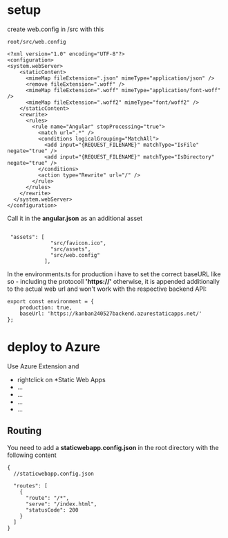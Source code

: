 # setup
create web.config in /src with this
```
root/src/web.config

<?xml version="1.0" encoding="UTF-8"?>
<configuration>
<system.webServer>
    <staticContent>
      <mimeMap fileExtension=".json" mimeType="application/json" />
      <remove fileExtension=".woff" />
      <mimeMap fileExtension=".woff" mimeType="application/font-woff" />
      <mimeMap fileExtension=".woff2" mimeType="font/woff2" />
    </staticContent>
    <rewrite>
      <rules>
        <rule name="Angular" stopProcessing="true">
          <match url=".*" />
          <conditions logicalGrouping="MatchAll">
            <add input="{REQUEST_FILENAME}" matchType="IsFile" negate="true" />
            <add input="{REQUEST_FILENAME}" matchType="IsDirectory" negate="true" />
          </conditions>
          <action type="Rewrite" url="/" />
        </rule>
      </rules>
    </rewrite>
  </system.webServer>
</configuration>
```

Call it in the **angular.json** as an additional asset

```

 "assets": [
              "src/favicon.ico",
              "src/assets",
              "src/web.config"
            ],

```
In the environments.ts for production i have to set the correct baseURL like so - including the protocoll **'https://'** otherwise, it is appended additionally to the actual web url and won't work with the respective backend API:
```
export const environment = {
    production: true,
    baseUrl: 'https://kanban240527backend.azurestaticapps.net/'
};
```

# deploy to Azure
Use Azure Extension and
- rightclick on *Static Web Apps
- ...
- ...
- ...
- ...

## Routing 
You need to add a **staticwebapp.config.json** in the root directory with the following content
```
{
  //staticwebapp.config.json
  
  "routes": [
    {
      "route": "/*",
      "serve": "/index.html",
      "statusCode": 200
    }
  ]
}
```